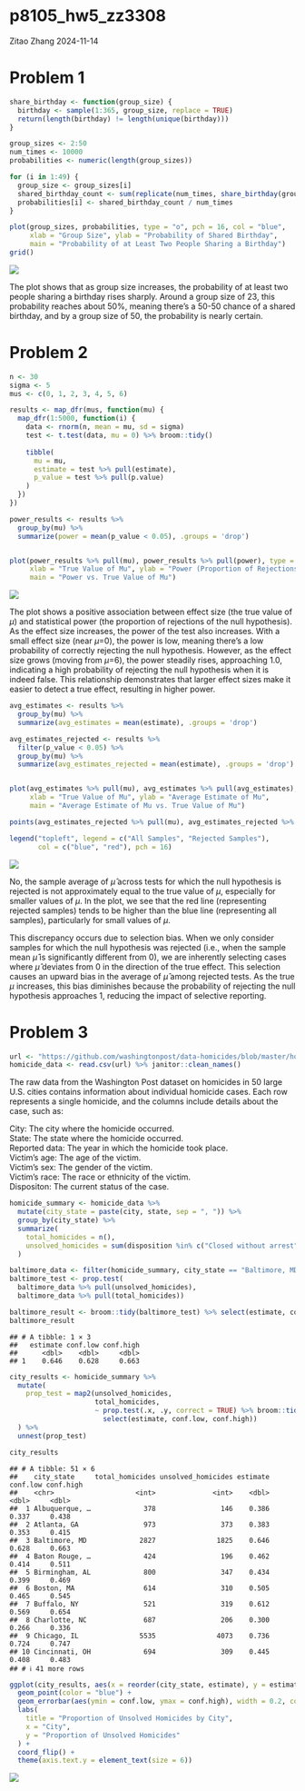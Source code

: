 p8105_hw5_zz3308
================
Zitao Zhang
2024-11-14

# Problem 1

``` r
share_birthday <- function(group_size) {
  birthday <- sample(1:365, group_size, replace = TRUE)
  return(length(birthday) != length(unique(birthday)))
}

group_sizes <- 2:50
num_times <- 10000
probabilities <- numeric(length(group_sizes))

for (i in 1:49) {
  group_size <- group_sizes[i]
  shared_birthday_count <- sum(replicate(num_times, share_birthday(group_size)))
  probabilities[i] <- shared_birthday_count / num_times
}

plot(group_sizes, probabilities, type = "o", pch = 16, col = "blue",
     xlab = "Group Size", ylab = "Probability of Shared Birthday",
     main = "Probability of at Least Two People Sharing a Birthday")
grid()
```

![](p8105_hw5_zz3308_files/figure-gfm/unnamed-chunk-1-1.png)<!-- -->

The plot shows that as group size increases, the probability of at least
two people sharing a birthday rises sharply. Around a group size of 23,
this probability reaches about 50%, meaning there’s a 50-50 chance of a
shared birthday, and by a group size of 50, the probability is nearly
certain.

# Problem 2

``` r
n <- 30
sigma <- 5
mus <- c(0, 1, 2, 3, 4, 5, 6)

results <- map_dfr(mus, function(mu) {
  map_dfr(1:5000, function(i) {
    data <- rnorm(n, mean = mu, sd = sigma)
    test <- t.test(data, mu = 0) %>% broom::tidy()
    
    tibble(
      mu = mu,
      estimate = test %>% pull(estimate),
      p_value = test %>% pull(p.value)
    )
  })
})

power_results <- results %>%
  group_by(mu) %>% 
  summarize(power = mean(p_value < 0.05), .groups = 'drop')


plot(power_results %>% pull(mu), power_results %>% pull(power), type = "o", pch = 16, col = "blue",
     xlab = "True Value of Mu", ylab = "Power (Proportion of Rejections)",
     main = "Power vs. True Value of Mu")
```

![](p8105_hw5_zz3308_files/figure-gfm/unnamed-chunk-2-1.png)<!-- -->

The plot shows a positive association between effect size (the true
value of $\mu$) and statistical power (the proportion of rejections of
the null hypothesis). As the effect size increases, the power of the
test also increases. With a small effect size (near $\mu$=0), the power
is low, meaning there’s a low probability of correctly rejecting the
null hypothesis. However, as the effect size grows (moving from
$\mu$=6), the power steadily rises, approaching 1.0, indicating a high
probability of rejecting the null hypothesis when it is indeed false.
This relationship demonstrates that larger effect sizes make it easier
to detect a true effect, resulting in higher power.

``` r
avg_estimates <- results %>%
  group_by(mu) %>%
  summarize(avg_estimates = mean(estimate), .groups = 'drop')

avg_estimates_rejected <- results %>%
  filter(p_value < 0.05) %>%
  group_by(mu) %>%
  summarize(avg_estimates_rejected = mean(estimate), .groups = 'drop')


plot(avg_estimates %>% pull(mu), avg_estimates %>% pull(avg_estimates), type = "o", pch = 16, col = "blue",
     xlab = "True Value of Mu", ylab = "Average Estimate of Mu",
     main = "Average Estimate of Mu vs. True Value of Mu")

points(avg_estimates_rejected %>% pull(mu), avg_estimates_rejected %>% pull(avg_estimates_rejected), type = "o", pch = 16, col = "red")

legend("topleft", legend = c("All Samples", "Rejected Samples"),
       col = c("blue", "red"), pch = 16)
```

![](p8105_hw5_zz3308_files/figure-gfm/unnamed-chunk-3-1.png)<!-- -->

No, the sample average of $\hat\mu$ across tests for which the null
hypothesis is rejected is not approximately equal to the true value of
$\mu$, especially for smaller values of $\mu$. In the plot, we see that
the red line (representing rejected samples) tends to be higher than the
blue line (representing all samples), particularly for small values of
$\mu$.

This discrepancy occurs due to selection bias. When we only consider
samples for which the null hypothesis was rejected (i.e., when the
sample mean $\hat\mu$ is significantly different from 0), we are
inherently selecting cases where $\hat\mu$ deviates from 0 in the
direction of the true effect. This selection causes an upward bias in
the average of $\hat\mu$ among rejected tests. As the true $\mu$
increases, this bias diminishes because the probability of rejecting the
null hypothesis approaches 1, reducing the impact of selective
reporting.

# Problem 3

``` r
url <- "https://github.com/washingtonpost/data-homicides/blob/master/homicide-data.csv?raw=true"
homicide_data <- read.csv(url) %>% janitor::clean_names()
```

The raw data from the Washington Post dataset on homicides in 50 large
U.S. cities contains information about individual homicide cases. Each
row represents a single homicide, and the columns include details about
the case, such as:

City: The city where the homicide occurred.  
State: The state where the homicide occurred.  
Reported data: The year in which the homicide took place.  
Victim’s age: The age of the victim.  
Victim’s sex: The gender of the victim.  
Victim’s race: The race or ethnicity of the victim.  
Dispositon: The current status of the case.

``` r
homicide_summary <- homicide_data %>%
  mutate(city_state = paste(city, state, sep = ", ")) %>%
  group_by(city_state) %>%
  summarize(
    total_homicides = n(),
    unsolved_homicides = sum(disposition %in% c("Closed without arrest", "Open/No arrest"))
  )
```

``` r
baltimore_data <- filter(homicide_summary, city_state == "Baltimore, MD")
baltimore_test <- prop.test(
  baltimore_data %>% pull(unsolved_homicides), 
  baltimore_data %>% pull(total_homicides))

baltimore_result <- broom::tidy(baltimore_test) %>% select(estimate, conf.low, conf.high)
baltimore_result
```

    ## # A tibble: 1 × 3
    ##   estimate conf.low conf.high
    ##      <dbl>    <dbl>     <dbl>
    ## 1    0.646    0.628     0.663

``` r
city_results <- homicide_summary %>%
  mutate(
    prop_test = map2(unsolved_homicides, 
                     total_homicides, 
                     ~ prop.test(.x, .y, correct = TRUE) %>% broom::tidy() %>%
                       select(estimate, conf.low, conf.high))
  ) %>%
  unnest(prop_test)

city_results
```

    ## # A tibble: 51 × 6
    ##    city_state     total_homicides unsolved_homicides estimate conf.low conf.high
    ##    <chr>                    <int>              <int>    <dbl>    <dbl>     <dbl>
    ##  1 Albuquerque, …             378                146    0.386    0.337     0.438
    ##  2 Atlanta, GA                973                373    0.383    0.353     0.415
    ##  3 Baltimore, MD             2827               1825    0.646    0.628     0.663
    ##  4 Baton Rouge, …             424                196    0.462    0.414     0.511
    ##  5 Birmingham, AL             800                347    0.434    0.399     0.469
    ##  6 Boston, MA                 614                310    0.505    0.465     0.545
    ##  7 Buffalo, NY                521                319    0.612    0.569     0.654
    ##  8 Charlotte, NC              687                206    0.300    0.266     0.336
    ##  9 Chicago, IL               5535               4073    0.736    0.724     0.747
    ## 10 Cincinnati, OH             694                309    0.445    0.408     0.483
    ## # ℹ 41 more rows

``` r
ggplot(city_results, aes(x = reorder(city_state, estimate), y = estimate)) +
  geom_point(color = "blue") +
  geom_errorbar(aes(ymin = conf.low, ymax = conf.high), width = 0.2, color = "red") +
  labs(
    title = "Proportion of Unsolved Homicides by City",
    x = "City",
    y = "Proportion of Unsolved Homicides"
  ) +
  coord_flip() +
  theme(axis.text.y = element_text(size = 6))
```

![](p8105_hw5_zz3308_files/figure-gfm/unnamed-chunk-8-1.png)<!-- -->
